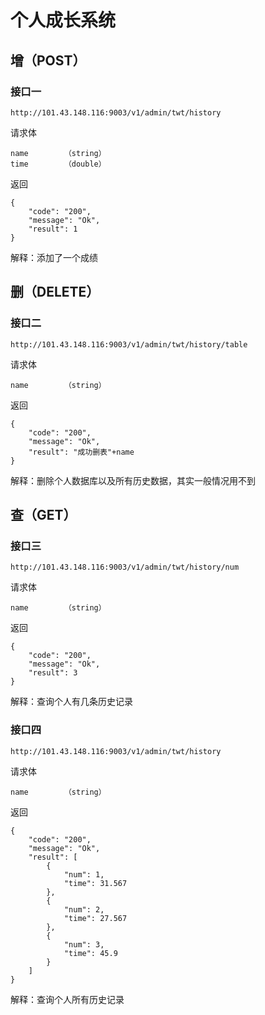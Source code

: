 # 个人成长系统

## 增（POST）

### 接口一

```
http://101.43.148.116:9003/v1/admin/twt/history
```

请求体

```
name        （string）
time        （double）
```

返回

```
{
    "code": "200",
    "message": "Ok",
    "result": 1
}
```

解释：添加了一个成绩

## 删（DELETE）

### 接口二

```
http://101.43.148.116:9003/v1/admin/twt/history/table
```

请求体

```
name        （string）
```

返回

```
{
    "code": "200",
    "message": "Ok",
    "result": "成功删表"+name
}
```

解释：删除个人数据库以及所有历史数据，其实一般情况用不到

## 查（GET）

### 接口三

```
http://101.43.148.116:9003/v1/admin/twt/history/num
```

请求体

```
name        （string）
```

返回

```
{
    "code": "200",
    "message": "Ok",
    "result": 3
}
```

解释：查询个人有几条历史记录

### 接口四

```
http://101.43.148.116:9003/v1/admin/twt/history
```

请求体

```
name        （string）
```

返回

```
{
    "code": "200",
    "message": "Ok",
    "result": [
        {
            "num": 1,
            "time": 31.567
        },
        {
            "num": 2,
            "time": 27.567
        },
        {
            "num": 3,
            "time": 45.9
        }
    ]
}
```

解释：查询个人所有历史记录

